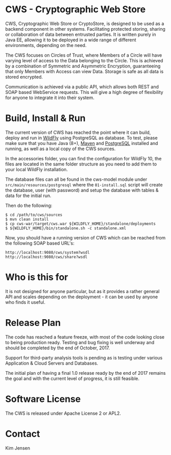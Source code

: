# CWS - Cryptographic Web Store
CWS, Cryptographic Web Store or CryptoStore, is designed to be used as a backend
component in other systems. Facilitating protected storing, sharing or
collaboration of data between entrusted parties. It is written purely in Java EE,
allowing it to be deployed in a wide range of different environments, depending
on the need.

The CWS focuses on Circles of Trust, where Members of a Circle will have varying
level of access to the Data belonging to the Circle. This is achieved by a
combination of Symmetric and Asymmetric Encryption, guaranteeing that only
Members with Access can view Data. Storage is safe as all data is stored
encrypted.

Communication is achieved via a public API, which allows both REST and SOAP
based WebService requests. This will give a high degree of flexibility for
anyone to integrate it into their system.

# Build, Install & Run
The current version of CWS has reached the point where it can build, deploy and
run in [WildFly](http://www.wildfly.org/) using PostgreSQL as database. To test,
please make sure that you have Java (8+), [Maven](https://maven.apache.org/) and
[PostgreSQL](https://www.postgresql.org/) installed and running, as well as a
local copy of the CWS sources.

In the accessories folder, you can find the configuration for WildFly 10, the
files are located in the same folder structure as you need to add them to your
local WildFly installation.

The database files can all be found in the cws-model module under
`src/main/resources/postgresql` where the `01-install.sql` script will create
the database, user (with password) and setup the database with tables & data for
the initial run.

Then do the following:

```
$ cd /path/to/cws/sources
$ mvn clean install
$ cp cws-war/target/cws.war ${WILDFLY_HOME}/standalone/deployments
$ ${WILDFLY_HOME}/bin/standalone.sh -c standalone.xml
```
Now, you should have a running version of CWS which can be reached from the
following SOAP based URL's:

```
http://localhost:9080/cws/system?wsdl
http://localhost:9080/cws/share?wsdl
```

# Who is this for
It is not designed for anyone particular, but as it provides a rather general
API and scales depending on the deployment - it can be used by anyone who finds
it useful. 

# Release Plan
The code has reached a feature freeze, with most of the code looking close to
being production ready. Testing and bug fixing is well underway and should be
completed by the end of October, 2017.

Support for third-party analysis tools is pending as is testing under various
Application & Cloud Servers and Databases.

The initial plan of having a final 1.0 release ready by the end of 2017 remains
the goal and with the current level of progress, it is still feasible.

# Software License
The CWS is released under Apache License 2 or APL2.

# Contact
Kim Jensen <kim at javadog.io>
